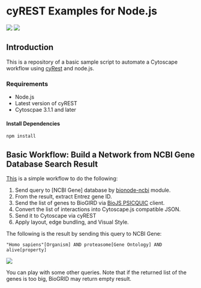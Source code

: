 # cyREST Examples for Node.js

![](http://cl.ly/XohP/logo300.png)
![](http://www.olindata.com/sites/default/files/nodelogo_big_2.png)

## Introduction
This is a repository of a basic sample script to automate a Cytoscape workflow using [cyRest](https://github.com/cytoscape/cyREST) and node.js. 


### Requirements
* Node.js
* Latest version of cyREST
* Cytoscpae 3.1.1 and later

#### Install Dependencies
```
npm install
```

## Basic Workflow: Build a Network from NCBI Gene Database Search Result
[This](./basic_workflow1.js) is a simple workflow to do the following:

1. Send query to [NCBI Gene] database by [bionode-ncbi](https://github.com/bionode/bionode-ncbi) module.
1. From the result, extract Entrez gene ID.
1. Send the list of genes to BioGIRD via [BioJS PSICQUIC](https://github.com/jmVillaveces/biojs-rest-psicquic) client.
1. Convert the list of interactions into Cytoscape.js compatible JSON.
1. Send it to Cytoscape via cyREST
1. Apply layout, edge bundling, and Visual Style.

 The following is the result by sending this query to NCBI Gene:
 
 ```
"Homo sapiens"[Organism] AND proteasome[Gene Ontology] AND alive[property]
 ```

![](http://cl.ly/Xp5n/node_out1.png)

You can play with some other queries.  Note that if the returned list of the genes is too big, BioGRID may return empty result. 
